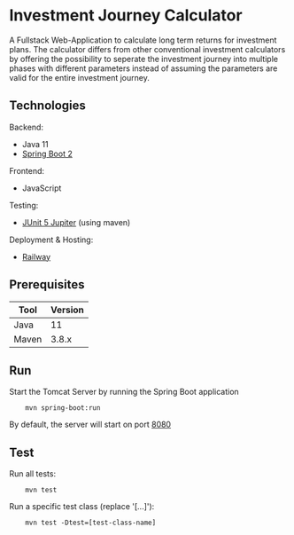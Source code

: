 # Investment Journey Calculator

A Fullstack Web-Application to calculate long term returns for investment plans. The calculator differs from other conventional investment calculators by offering the possibility to seperate the investment journey into multiple phases with different parameters instead of assuming the parameters are valid for the entire investment journey.

## Technologies

Backend:

- Java 11
- [Spring Boot 2](https://spring.io/projects/spring-boot)

Frontend:

- JavaScript

Testing:

- [JUnit 5 Jupiter](https://junit.org/junit5/) (using maven)

Deployment & Hosting:

- [Railway](https://railway.app/)

## Prerequisites

| Tool  | Version |
| ----- | ------- |
| Java  | 11      |
| Maven | 3.8.x   |

## Run

Start the Tomcat Server by running the Spring Boot application

        mvn spring-boot:run

By default, the server will start on port [8080](localhost:8080)

## Test

Run all tests:

        mvn test

Run a specific test class (replace '[...]'):

        mvn test -Dtest=[test-class-name]
